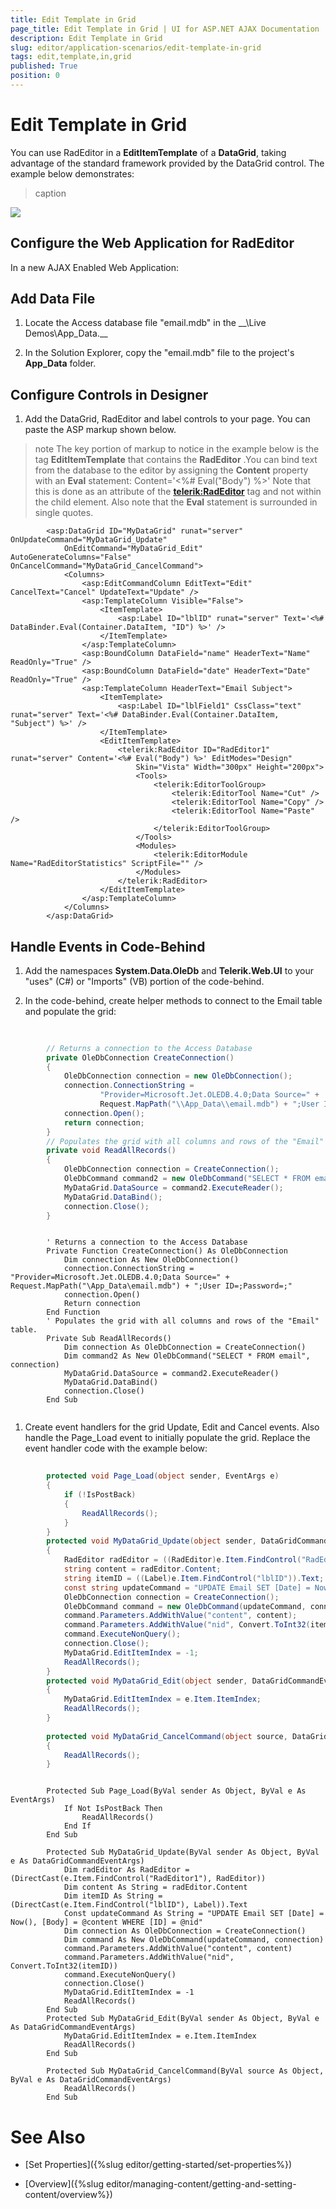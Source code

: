 ```yaml
---
title: Edit Template in Grid
page_title: Edit Template in Grid | UI for ASP.NET AJAX Documentation
description: Edit Template in Grid
slug: editor/application-scenarios/edit-template-in-grid
tags: edit,template,in,grid
published: True
position: 0
---
```


# Edit Template in Grid



You can use RadEditor in a __EditItemTemplate__ of a __DataGrid__, taking advantage of the standard framework provided by the DataGrid control. The example below demonstrates:
>caption 

![](images/editor-gettingsettingcontent003.png)

## Configure the Web Application for RadEditor

In a new AJAX Enabled Web Application:

## Add Data File

1. Locate the Access database file "email.mdb" in the \__<Controls installation folder>\Live Demos\App_Data.__

1. In the Solution Explorer, copy the "email.mdb" file to the project's __App_Data__ folder.

## Configure Controls in Designer

1. Add the DataGrid, RadEditor and label controls to your page. You can paste the ASP markup shown below.

>note The key portion of markup to notice in the example below is the tag __EditItemTemplate__ that contains the __RadEditor__ .You can bind text from the database to the editor by assigning the __Content__ property with an __Eval__ statement:
>Content='<%# Eval("Body") %>'
>Note that this is done as an attribute of the __<telerik:RadEditor>__ tag and not within the __<Content>__ child element. Also note that the __Eval__ statement is surrounded in single quotes.
>


````ASPNET
	    <asp:DataGrid ID="MyDataGrid" runat="server" OnUpdateCommand="MyDataGrid_Update"
	        OnEditCommand="MyDataGrid_Edit" AutoGenerateColumns="False" OnCancelCommand="MyDataGrid_CancelCommand">
	        <Columns>
	            <asp:EditCommandColumn EditText="Edit" CancelText="Cancel" UpdateText="Update" />
	            <asp:TemplateColumn Visible="False">
	                <ItemTemplate>
	                    <asp:Label ID="lblID" runat="server" Text='<%# DataBinder.Eval(Container.DataItem, "ID") %>' />
	                </ItemTemplate>
	            </asp:TemplateColumn>
	            <asp:BoundColumn DataField="name" HeaderText="Name" ReadOnly="True" />
	            <asp:BoundColumn DataField="date" HeaderText="Date" ReadOnly="True" />
	            <asp:TemplateColumn HeaderText="Email Subject">
	                <ItemTemplate>
	                    <asp:Label ID="lblField1" CssClass="text" runat="server" Text='<%# DataBinder.Eval(Container.DataItem, "Subject") %>' />
	                </ItemTemplate>
	                <EditItemTemplate>
	                    <telerik:RadEditor ID="RadEditor1" runat="server" Content='<%# Eval("Body") %>' EditModes="Design"
	                        Skin="Vista" Width="300px" Height="200px">
	                        <Tools>
	                            <telerik:EditorToolGroup>
	                                <telerik:EditorTool Name="Cut" />
	                                <telerik:EditorTool Name="Copy" />
	                                <telerik:EditorTool Name="Paste" />
	                            </telerik:EditorToolGroup>
	                        </Tools>
	                        <Modules>
	                            <telerik:EditorModule Name="RadEditorStatistics" ScriptFile="" />
	                        </Modules>
	                    </telerik:RadEditor>
	                </EditItemTemplate>
	            </asp:TemplateColumn>
	        </Columns>
	    </asp:DataGrid>
````



## Handle Events in Code-Behind

1. Add the namespaces __System.Data.OleDb__ and __Telerik.Web.UI__ to your "uses" (C#) or "Imports" (VB) portion of the code-behind.

1. In the code-behind, create helper methods to connect to the Email table and populate the grid:



````C#
	
	
	    // Returns a connection to the Access Database
	    private OleDbConnection CreateConnection()
	    {
	        OleDbConnection connection = new OleDbConnection();
	        connection.ConnectionString =
	                "Provider=Microsoft.Jet.OLEDB.4.0;Data Source=" +
	                Request.MapPath("\\App_Data\\email.mdb") + ";User ID=;Password=;";
	        connection.Open();
	        return connection;
	    }
	    // Populates the grid with all columns and rows of the "Email" table.
	    private void ReadAllRecords()
	    {
	        OleDbConnection connection = CreateConnection();
	        OleDbCommand command2 = new OleDbCommand("SELECT * FROM email", connection);
	        MyDataGrid.DataSource = command2.ExecuteReader();
	        MyDataGrid.DataBind();
	        connection.Close();
	    } 			
````
````VB
	
	    ' Returns a connection to the Access Database
	    Private Function CreateConnection() As OleDbConnection
	        Dim connection As New OleDbConnection()
	        connection.ConnectionString = "Provider=Microsoft.Jet.OLEDB.4.0;Data Source=" + Request.MapPath("\App_Data\email.mdb") + ";User ID=;Password=;"
	        connection.Open()
	        Return connection
	    End Function
	    ' Populates the grid with all columns and rows of the "Email" table.
	    Private Sub ReadAllRecords()
	        Dim connection As OleDbConnection = CreateConnection()
	        Dim command2 As New OleDbCommand("SELECT * FROM email", connection)
	        MyDataGrid.DataSource = command2.ExecuteReader()
	        MyDataGrid.DataBind()
	        connection.Close()
	    End Sub
	
````


1. Create event handlers for the grid Update, Edit and Cancel events. Also handle the Page_Load event to initially populate the grid. Replace the event handler code with the example below:



````C#
	
	    protected void Page_Load(object sender, EventArgs e)
	    {
	        if (!IsPostBack)
	        {
	            ReadAllRecords();
	        }
	    }
	    protected void MyDataGrid_Update(object sender, DataGridCommandEventArgs e)
	    {
	        RadEditor radEditor = ((RadEditor)e.Item.FindControl("RadEditor1"));
	        string content = radEditor.Content;
	        string itemID = ((Label)e.Item.FindControl("lblID")).Text;
	        const string updateCommand = "UPDATE Email SET [Date] = Now(), [Body] = @content WHERE [ID] = @nid";
	        OleDbConnection connection = CreateConnection();
	        OleDbCommand command = new OleDbCommand(updateCommand, connection);
	        command.Parameters.AddWithValue("content", content);
	        command.Parameters.AddWithValue("nid", Convert.ToInt32(itemID));
	        command.ExecuteNonQuery();
	        connection.Close();
	        MyDataGrid.EditItemIndex = -1;
	        ReadAllRecords();
	    }
	    protected void MyDataGrid_Edit(object sender, DataGridCommandEventArgs e)
	    {
	        MyDataGrid.EditItemIndex = e.Item.ItemIndex;
	        ReadAllRecords();
	    }
	
	    protected void MyDataGrid_CancelCommand(object source, DataGridCommandEventArgs e)
	    {
	        ReadAllRecords();
	    } 			
````
````VB
	
	    Protected Sub Page_Load(ByVal sender As Object, ByVal e As EventArgs)
	        If Not IsPostBack Then
	            ReadAllRecords()
	        End If
	    End Sub
	
	    Protected Sub MyDataGrid_Update(ByVal sender As Object, ByVal e As DataGridCommandEventArgs)
	        Dim radEditor As RadEditor = (DirectCast(e.Item.FindControl("RadEditor1"), RadEditor))
	        Dim content As String = radEditor.Content
	        Dim itemID As String = (DirectCast(e.Item.FindControl("lblID"), Label)).Text
	        Const updateCommand As String = "UPDATE Email SET [Date] = Now(), [Body] = @content WHERE [ID] = @nid"
	        Dim connection As OleDbConnection = CreateConnection()
	        Dim command As New OleDbCommand(updateCommand, connection)
	        command.Parameters.AddWithValue("content", content)
	        command.Parameters.AddWithValue("nid", Convert.ToInt32(itemID))
	        command.ExecuteNonQuery()
	        connection.Close()
	        MyDataGrid.EditItemIndex = -1
	        ReadAllRecords()
	    End Sub
	    Protected Sub MyDataGrid_Edit(ByVal sender As Object, ByVal e As DataGridCommandEventArgs)
	        MyDataGrid.EditItemIndex = e.Item.ItemIndex
	        ReadAllRecords()
	    End Sub
	
	    Protected Sub MyDataGrid_CancelCommand(ByVal source As Object, ByVal e As DataGridCommandEventArgs)
	        ReadAllRecords()
	    End Sub
````


# See Also

 * [Set Properties]({%slug editor/getting-started/set-properties%})

 * [Overview]({%slug editor/managing-content/getting-and-setting-content/overview%})
